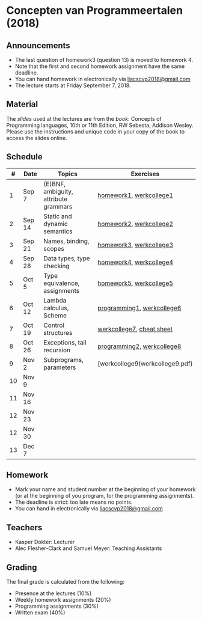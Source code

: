 # Concepten van Programmeertalen (2018)

## Announcements

- The last question of homework3 (question 13) is moved to homework 4.
- Note that the first and second homework assignment have the same deadline.
- You can hand homework in electronically via liacscvp2018@gmail.com
- The lecture starts at Friday September 7, 2018.

## Material

The *slides* used at the lectures are from the *book*: Concepts of Programming languages, 10th or 11th Edition, RW Sebesta, Addison Wesley. Please use the instructions and unique code in your copy of the book to access the slides online.

## Schedule

| #  | Date    | Topics                                | Exercises                                                          |
|----|---------|---------------------------------------|--------------------------------------------------------------------|
| 1  | Sep 7   | (E)BNF, ambiguity, attribute grammars | [homework1](homework1.pdf), [werkcollege1](werkcollege1.pdf)       |
| 2  | Sep 14  | Static and dynamic semantics          | [homework2](homework2.pdf), [werkcollege2](werkcollege2.pdf)       |
| 3  | Sep 21  | Names, binding, scopes                | [homework3](homework3.pdf), [werkcollege3](werkcollege3.pdf)       |
| 4  | Sep 28  | Data types, type checking             | [homework4](homework4.pdf), [werkcollege4](werkcollege4.pdf)       |
| 5  | Oct 5   | Type equivalence, assignments         | [homework5](homework5.pdf), [werkcollege5](werkcollege5.pdf)       |
| 6  | Oct 12  | Lambda calculus, Scheme               | [programming1](programming1.pdf), [werkcollege6](werkcollege6.pdf) |
| 7  | Oct 19  | Control structures                    | [werkcollege7](werkcollege7.pdf), [cheat sheet](cheatsheet.pdf)    |
| 8  | Oct 26  | Exceptions, tail recursion            | [programming2](programming2.pdf), [werkcollege8](werkcollege8.pdf) |
| 9  | Nov 2   | Subprograms, parameters               | [werkcollege9(werkcollege9.pdf)                                    |
| 10 | Nov 9   |                                       |                                                                    |
| 11 | Nov 16  |                                       |                                                                    |
| 12 | Nov 23  |                                       |                                                                    |
| 12 | Nov 30  |                                       |                                                                    |
| 13 | Dec 7   |                                       |                                                                    |

## Homework
- Mark your name and student number at the beginning of your homework (or at the beginning of you program, for the programming assignments).
- The deadline is strict: too late means no points.
- You can hand in electronically via liacscvp2018@gmail.com

## Teachers
- Kasper Dokter: Lecturer
- Alec Flesher-Clark and Samuel Meyer: Teaching Assistants

## Grading
The final grade is calculated from the following:
- Presence at the lectures (10%)
- Weekly homework assignments (20%)
- Programming assignments (30%)
- Written exam (40%)
